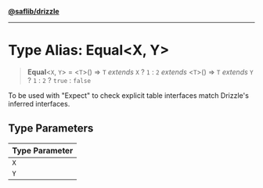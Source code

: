 [**@saflib/drizzle**](../index.md)

***

# Type Alias: Equal\<X, Y\>

> **Equal**\<`X`, `Y`\> = \<`T`\>() => `T` *extends* `X` ? `1` : `2` *extends* \<`T`\>() => `T` *extends* `Y` ? `1` : `2` ? `true` : `false`

To be used with "Expect" to check explicit table interfaces match Drizzle's inferred interfaces.

## Type Parameters

| Type Parameter |
| ------ |
| `X` |
| `Y` |
